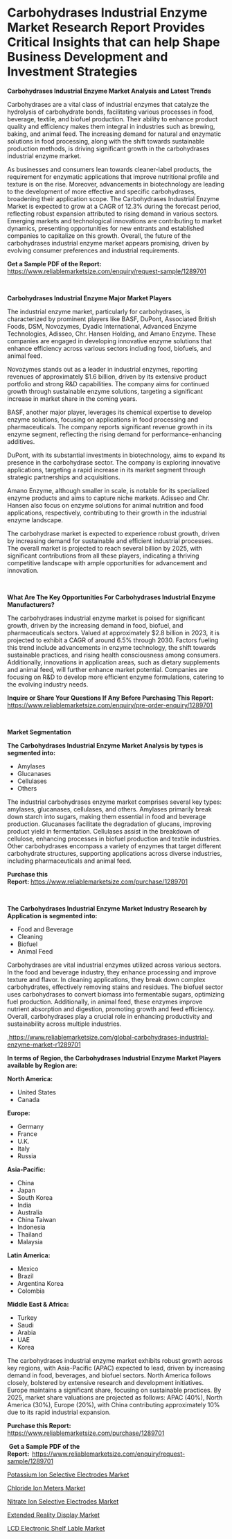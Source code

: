 <p><h1>Carbohydrases Industrial Enzyme Market Research Report Provides Critical Insights that can help Shape Business Development and Investment Strategies</h1></p><p><strong>Carbohydrases Industrial Enzyme Market Analysis and Latest Trends</strong></p>
<p><p>Carbohydrases are a vital class of industrial enzymes that catalyze the hydrolysis of carbohydrate bonds, facilitating various processes in food, beverage, textile, and biofuel production. Their ability to enhance product quality and efficiency makes them integral in industries such as brewing, baking, and animal feed. The increasing demand for natural and enzymatic solutions in food processing, along with the shift towards sustainable production methods, is driving significant growth in the carbohydrases industrial enzyme market.</p><p>As businesses and consumers lean towards cleaner-label products, the requirement for enzymatic applications that improve nutritional profile and texture is on the rise. Moreover, advancements in biotechnology are leading to the development of more effective and specific carbohydrases, broadening their application scope. The Carbohydrases Industrial Enzyme Market is expected to grow at a CAGR of 12.3% during the forecast period, reflecting robust expansion attributed to rising demand in various sectors. Emerging markets and technological innovations are contributing to market dynamics, presenting opportunities for new entrants and established companies to capitalize on this growth. Overall, the future of the carbohydrases industrial enzyme market appears promising, driven by evolving consumer preferences and industrial requirements.</p></p>
<p><strong>Get a Sample PDF of the Report:&nbsp;</strong> <a href="https://www.reliablemarketsize.com/enquiry/request-sample/1289701?utm_campaign=1105&utm_medium=2&utm_source=Github&utm_content=ia&utm_term=26102024&utm_id=carbohydrases-industrial-enzyme">https://www.reliablemarketsize.com/enquiry/request-sample/1289701</a></p>
<p>&nbsp;</p>
<p><strong>Carbohydrases Industrial Enzyme Major Market Players</strong></p>
<p><p>The industrial enzyme market, particularly for carbohydrases, is characterized by prominent players like BASF, DuPont, Associated British Foods, DSM, Novozymes, Dyadic International, Advanced Enzyme Technologies, Adisseo, Chr. Hansen Holding, and Amano Enzyme. These companies are engaged in developing innovative enzyme solutions that enhance efficiency across various sectors including food, biofuels, and animal feed.</p><p>Novozymes stands out as a leader in industrial enzymes, reporting revenues of approximately $1.6 billion, driven by its extensive product portfolio and strong R&D capabilities. The company aims for continued growth through sustainable enzyme solutions, targeting a significant increase in market share in the coming years.</p><p>BASF, another major player, leverages its chemical expertise to develop enzyme solutions, focusing on applications in food processing and pharmaceuticals. The company reports significant revenue growth in its enzyme segment, reflecting the rising demand for performance-enhancing additives.</p><p>DuPont, with its substantial investments in biotechnology, aims to expand its presence in the carbohydrase sector. The company is exploring innovative applications, targeting a rapid increase in its market segment through strategic partnerships and acquisitions.</p><p>Amano Enzyme, although smaller in scale, is notable for its specialized enzyme products and aims to capture niche markets. Adisseo and Chr. Hansen also focus on enzyme solutions for animal nutrition and food applications, respectively, contributing to their growth in the industrial enzyme landscape.</p><p>The carbohydrase market is expected to experience robust growth, driven by increasing demand for sustainable and efficient industrial processes. The overall market is projected to reach several billion by 2025, with significant contributions from all these players, indicating a thriving competitive landscape with ample opportunities for advancement and innovation.</p></p>
<p>&nbsp;</p>
<p><strong>What Are The Key Opportunities For Carbohydrases Industrial Enzyme Manufacturers?</strong></p>
<p><p>The carbohydrases industrial enzyme market is poised for significant growth, driven by the increasing demand in food, biofuel, and pharmaceuticals sectors. Valued at approximately $2.8 billion in 2023, it is projected to exhibit a CAGR of around 6.5% through 2030. Factors fueling this trend include advancements in enzyme technology, the shift towards sustainable practices, and rising health consciousness among consumers. Additionally, innovations in application areas, such as dietary supplements and animal feed, will further enhance market potential. Companies are focusing on R&D to develop more efficient enzyme formulations, catering to the evolving industry needs.</p></p>
<p><strong>Inquire or Share Your Questions If Any Before Purchasing This Report:</strong> <a href="https://www.reliablemarketsize.com/enquiry/pre-order-enquiry/1289701?utm_campaign=1105&utm_medium=2&utm_source=Github&utm_content=ia&utm_term=26102024&utm_id=carbohydrases-industrial-enzyme">https://www.reliablemarketsize.com/enquiry/pre-order-enquiry/1289701</a></p>
<p>&nbsp;</p>
<p><strong>Market Segmentation</strong></p>
<p><strong>The Carbohydrases Industrial Enzyme Market Analysis by types is segmented into:</strong></p>
<p><ul><li>Amylases</li><li>Glucanases</li><li>Cellulases</li><li>Others</li></ul></p>
<p><p>The industrial carbohydrases enzyme market comprises several key types: amylases, glucanases, cellulases, and others. Amylases primarily break down starch into sugars, making them essential in food and beverage production. Glucanases facilitate the degradation of glucans, improving product yield in fermentation. Cellulases assist in the breakdown of cellulose, enhancing processes in biofuel production and textile industries. Other carbohydrases encompass a variety of enzymes that target different carbohydrate structures, supporting applications across diverse industries, including pharmaceuticals and animal feed.</p></p>
<p><strong>Purchase this Report:&nbsp;</strong><a href="https://www.reliablemarketsize.com/purchase/1289701?utm_campaign=1105&utm_medium=2&utm_source=Github&utm_content=ia&utm_term=26102024&utm_id=carbohydrases-industrial-enzyme">https://www.reliablemarketsize.com/purchase/1289701</a></p>
<p>&nbsp;</p>
<p><strong>The Carbohydrases Industrial Enzyme Market Industry Research by Application is segmented into:</strong></p>
<p><ul><li>Food and Beverage</li><li>Cleaning</li><li>Biofuel</li><li>Animal Feed</li></ul></p>
<p><p>Carbohydrases are vital industrial enzymes utilized across various sectors. In the food and beverage industry, they enhance processing and improve texture and flavor. In cleaning applications, they break down complex carbohydrates, effectively removing stains and residues. The biofuel sector uses carbohydrases to convert biomass into fermentable sugars, optimizing fuel production. Additionally, in animal feed, these enzymes improve nutrient absorption and digestion, promoting growth and feed efficiency. Overall, carbohydrases play a crucial role in enhancing productivity and sustainability across multiple industries.</p></p>
<p><a href="https://www.reliablemarketsize.com/global-carbohydrases-industrial-enzyme-market-r1289701?utm_campaign=1105&utm_medium=2&utm_source=Github&utm_content=ia&utm_term=26102024&utm_id=carbohydrases-industrial-enzyme">&nbsp;https://www.reliablemarketsize.com/global-carbohydrases-industrial-enzyme-market-r1289701</a></p>
<p><strong>In terms of Region, the Carbohydrases Industrial Enzyme Market Players available by Region are:</strong></p>
<p>
    <p> <strong> North America: </strong>
        <ul>
            <li>United States</li>
            <li>Canada</li>
        </ul>
        </p> 
    <p> <strong> Europe: </strong>
        <ul>
            <li>Germany</li>
            <li>France</li>
            <li>U.K.</li>
            <li>Italy</li>
            <li>Russia</li>
        </ul>
        </p> 
    <p> <strong> Asia-Pacific: </strong>
        <ul>
            <li>China</li>
            <li>Japan</li>
            <li>South Korea</li>
            <li>India</li>
            <li>Australia</li>
            <li>China Taiwan</li>
            <li>Indonesia</li>
            <li>Thailand</li>
            <li>Malaysia</li>
        </ul>
        </p> 
    <p> <strong> Latin America: </strong>
        <ul>
            <li>Mexico</li>
            <li>Brazil</li>
            <li>Argentina Korea</li>
            <li>Colombia</li>
        </ul>
        </p> 
    <p> <strong> Middle East & Africa: </strong>
        <ul>
            <li>Turkey</li>
            <li>Saudi</li>
            <li>Arabia</li>
            <li>UAE</li>
            <li>Korea</li>
        </ul>
    </p>
    </p>
<p><p>The carbohydrases industrial enzyme market exhibits robust growth across key regions, with Asia-Pacific (APAC) expected to lead, driven by increasing demand in food, beverages, and biofuel sectors. North America follows closely, bolstered by extensive research and development initiatives. Europe maintains a significant share, focusing on sustainable practices. By 2025, market share valuations are projected as follows: APAC (40%), North America (30%), Europe (20%), with China contributing approximately 10% due to its rapid industrial expansion.</p></p>
<p><strong>Purchase this Report: </strong><a href="https://www.reliablemarketsize.com/purchase/1289701?utm_campaign=1105&utm_medium=2&utm_source=Github&utm_content=ia&utm_term=26102024&utm_id=carbohydrases-industrial-enzyme">https://www.reliablemarketsize.com/purchase/1289701</a></p>
<p>&nbsp;<strong>Get a Sample PDF of the Report:&nbsp;&nbsp;</strong><a href="https://www.reliablemarketsize.com/enquiry/request-sample/1289701?utm_campaign=1105&utm_medium=2&utm_source=Github&utm_content=ia&utm_term=26102024&utm_id=carbohydrases-industrial-enzyme">https://www.reliablemarketsize.com/enquiry/request-sample/1289701</a></p>
<p><strong></strong></p>
<p><p><a href="https://www.linkedin.com/pulse/potassium-ion-selective-electrodes-market-industry-landscape-ezblf?utm_campaign=1105&utm_medium=2&utm_source=Github&utm_content=ia&utm_term=26102024&utm_id=carbohydrases-industrial-enzyme">Potassium Ion Selective Electrodes Market</a></p><p><a href="https://www.linkedin.com/pulse/evaluating-chloride-ion-meters-market-trends-growth-bqppf?utm_campaign=1105&utm_medium=2&utm_source=Github&utm_content=ia&utm_term=26102024&utm_id=carbohydrases-industrial-enzyme">Chloride Ion Meters Market</a></p><p><a href="https://www.linkedin.com/pulse/in-depth-nitrate-ion-selective-electrodes-market-review-size-vjzpf?utm_campaign=1105&utm_medium=2&utm_source=Github&utm_content=ia&utm_term=26102024&utm_id=carbohydrases-industrial-enzyme">Nitrate Ion Selective Electrodes Market</a></p><p><a href="https://github.com/caetlinivcar/Market-Research-Report-List-1/blob/main/extended-reality-display-market.md?utm_campaign=1105&utm_medium=2&utm_source=Github&utm_content=ia&utm_term=26102024&utm_id=carbohydrases-industrial-enzyme">Extended Reality Display Market</a></p><p><a href="https://github.com/judesaxav/Market-Research-Report-List-1/blob/main/lcd-electronic-shelf-lable-market.md?utm_campaign=1105&utm_medium=2&utm_source=Github&utm_content=ia&utm_term=26102024&utm_id=carbohydrases-industrial-enzyme">LCD Electronic Shelf Lable Market</a></p></p>